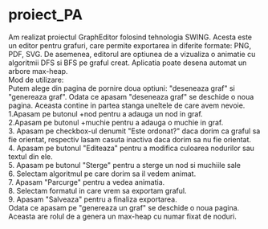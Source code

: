 # proiect_PA
Am realizat proiectul GraphEditor folosind tehnologia SWING. 
Acesta este un editor pentru grafuri, care permite exportarea in diferite formate: PNG, PDF, SVG.
De asemenea, editorul are optiunea de a vizualiza o animatie cu algoritmii DFS si BFS pe graful creat.
Aplicatia poate desena automat un arbore max-heap.<br>
Mod de utilizare:<br>
Putem alege din pagina de pornire doua optiuni: "deseneaza graf" si "genereaza graf".
Odata ce apasam "deseneaza graf" se deschide o noua pagina. Aceasta contine in partea stanga uneltele de care avem nevoie.<br>
1.Apasam pe butonul +nod pentru a adauga un nod in graf.<br>
2.Apasam pe butonul +muchie pentru a adauga o muchie in graf. <br>
3. Apasam pe checkbox-ul denumit "Este ordonat?" daca dorim ca graful sa fie orientat, respectiv lasam casuta inactiva daca dorim sa nu fie orientat.<br>
4. Apasam pe butonul "Editeaza" pentru a modifica culoarea nodurilor sau textul din ele.<br>
5. Apasam pe butonul "Sterge" pentru a sterge un nod si muchiile sale<br>
6. Selectam algoritmul pe care dorim sa il vedem animat.<br>
7. Apasam "Parcurge" pentru a vedea animatia.<br>
8. Selectam formatul in care vrem sa exportam graful.<br>
9. Apasam "Salveaza" pentru a finaliza exportarea.<br>
Odata ce apasam pe "genereaza un graf" se deschide o noua pagina. Aceasta are rolul de a genera un max-heap cu numar fixat de noduri.

